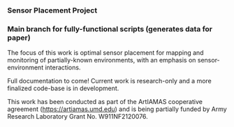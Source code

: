 ### Sensor Placement Project

### Main branch for fully-functional scripts (generates data for paper)

The focus of this work is optimal sensor placement for mapping and monitoring of partially-known environments, with an emphasis on sensor-environment interactions. 

Full documentation to come! Current work is research-only and a more finalized code-base is in development.

This work has been conducted as part of the ArtIAMAS cooperative agreement (https://artiamas.umd.edu) and is being partially funded by Army Research Laboratory Grant No. W911NF2120076.


